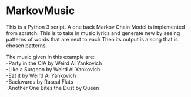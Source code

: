 # MarkovMusic
This is a Python 3 script. A one back Markov Chain Model is implemented from scratch. This is to take in music lyrics and generate new by seeing patterns of words that are next to each Then its output is a song that is chosen patterns.

The music given in this example are:  
-Party in the CIA by Weird Al Yankovich  
-Like a Surgeon by Weird Al Yankovich  
-Eat it by Weird Al Yankovich  
-Backwards by Rascal Flats  
-Another One Bites the Dust by Queen  
